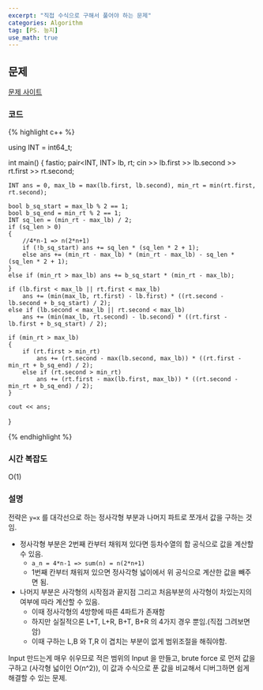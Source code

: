 ```yaml
---
excerpt: "직접 수식으로 구해서 풀어야 하는 문제"
categories: Algorithm
tag: [PS. 능지]
use_math: true
---
```

## 문제

[문제 사이트](https://www.acmicpc.net/problem/3164)

### 코드

{% highlight c++ %}

using INT = int64_t;

int main()
{
	fastio;
	pair<INT, INT> lb, rt;
	cin >> lb.first >> lb.second >> rt.first >> rt.second;

	INT ans = 0, max_lb = max(lb.first, lb.second), min_rt = min(rt.first, rt.second);
	
	bool b_sq_start = max_lb % 2 == 1;
	bool b_sq_end = min_rt % 2 == 1;
	INT sq_len = (min_rt - max_lb) / 2;
	if (sq_len > 0)
	{
		//4*n-1 => n(2*n+1)
		if (!b_sq_start) ans += sq_len * (sq_len * 2 + 1);
		else ans += (min_rt - max_lb) * (min_rt - max_lb) - sq_len * (sq_len * 2 + 1);
	}
	else if (min_rt > max_lb) ans += b_sq_start * (min_rt - max_lb);
	
	if (lb.first < max_lb || rt.first < max_lb)
		ans += (min(max_lb, rt.first) - lb.first) * ((rt.second - lb.second + b_sq_start) / 2);
	else if (lb.second < max_lb || rt.second < max_lb)
		ans += (min(max_lb, rt.second) - lb.second) * ((rt.first - lb.first + b_sq_start) / 2);
	
	if (min_rt > max_lb)
	{
		if (rt.first > min_rt)
			ans += (rt.second - max(lb.second, max_lb)) * ((rt.first - min_rt + b_sq_end) / 2);
		else if (rt.second > min_rt)
			ans += (rt.first - max(lb.first, max_lb)) * ((rt.second - min_rt + b_sq_end) / 2);
	}
	
	cout << ans;
}

{% endhighlight %}

### 시간 복잡도

O(1)

### 설명

전략은 ```y=x``` 를 대각선으로 하는 정사각형 부분과 나머지 파트로 쪼개서 값을 구하는 것임.
+ 정사각형 부분은 2번째 칸부터 채워져 있다면 등차수열의 합 공식으로 값을 계산할 수 있음.
	+ ```a_n = 4*n-1 => sum(n) = n(2*n+1)``` 
	+ 1번째 칸부터 채워져 있으면 정사각형 넓이에서 위 공식으로 계산한 값을 빼주면 됨.
+ 나머지 부분은 사각형의 시작점과 끝지점 그리고 처음부분의 사각형이 차있는지의 여부에 따라 계산할 수 있음.
	+ 이때 정사각형의 4방향에 따른 4파트가 존재함
	+ 하지만 실질적으론 L+T, L+R, B+T, B+R 의 4가지 경우 뿐임.(직접 그려보면 암)
	+ 이때 구하는 L,B 와 T,R 이 겹치는 부분이 없게 범위조절을 해줘야함.

Input 만드는게 매우 쉬우므로 적은 범위의 Input 을 만들고, brute force 로 먼저 값을 구하고 (사각형 넓이인 O(n^2)), 이 값과 수식으로 푼 값을 비교해서 디버그하면 쉽게 해결할 수 있는 문제.